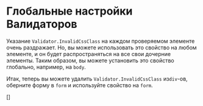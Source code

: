 ﻿Глобальные настройки Валидаторов
================================
Указание `Validator.InvalidCssClass` на каждом проверяемом элементе очень раздражает. Но, вы можете использовать это свойство на любом элементе, и он будет распространяться на все свои дочерние элементы.
Таким образом, вы можете установить это свойство глобально, например, на `body`.

Итак, теперь вы можете удалить `Validator.InvalidCssClass` из`div`-ов, оберните форму в `form` и используйте свойство на `form`.

[<DothtmlExercise Initial="../samples/CustomerDetailView_Stage5.dothtml"
         Final="../samples/CustomerDetailView_Stage6.dothtml"
         DisplayName="CustomerDetailView.dothtml"
          ValidatorId="Lesson4Step5Validator" />]